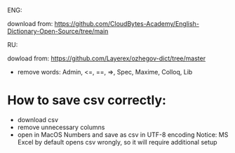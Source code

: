 ENG:

download from:
https://github.com/CloudBytes-Academy/English-Dictionary-Open-Source/tree/main

RU:

dowload from:
https://github.com/Layerex/ozhegov-dict/tree/master

- remove words:
  Admin, <=, ==, =>, Spec, Maxime, Colloq, Lib

# How to save csv correctly:

- download csv
- remove unnecessary columns
- open in MacOS Numbers and save as csv in UTF-8 encoding
  Notice: MS Excel by default opens csv wrongly, so it will require additional setup
